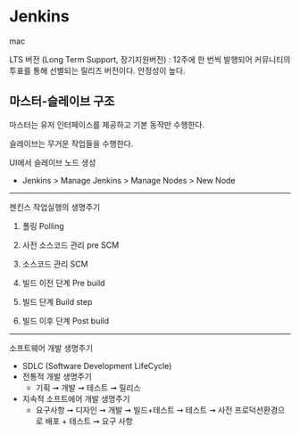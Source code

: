 # Jenkins



mac

LTS 버전 (Long Term Support, 장기지원버전) : 12주에 한 번씩 발행되어 커뮤니티의 투표를 통해 선별되는 릴리즈 버전이다. 안정성이 높다.



## 마스터-슬레이브 구조

마스터는 유저 인터페이스를 제공하고 기본 동작만 수행한다.

슬레이브는 무거운 작업들을 수행한다.



UI에서 슬레이브 노드 생성

* Jenkins > Manage Jenkins > Manage Nodes > New Node



---

젠킨스 작업실행의 생명주기

1) 폴링 Polling

2) 사전 소스코드 관리 pre SCM

3) 소스코드 관리 SCM

4) 빌드 이전 단계 Pre build

5) 빌드 단계 Build step

6) 빌드 이후 단계 Post build



---

소프트웨어 개발 생명주기



* SDLC (Software Development LifeCycle)
* 전통적 개발 생명주기
  * 기획 ➞ 개발 ➞ 테스트 ➞ 릴리스
* 지속적 소프트에어 개발 생명주기
  * 요구사항 ➞ 디자인 ➞ 개발 ➞ 빌드+테스트 ➞ 테스트 ➞ 사전 프로덕션환경으로 배포 + 테스트 ➞ 요구 사항

